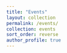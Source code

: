 ```yaml
---
title: "Events"
layout: collection
permalink: /events/
collection: events
sort_order: reverse
author_profile: true
---
```

